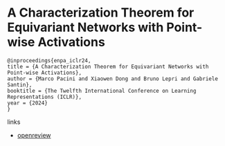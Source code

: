 # A Characterization Theorem for Equivariant Networks with Point-wise Activations

```
@inproceedings{enpa_iclr24,
title = {A Characterization Theorem for Equivariant Networks with Point-wise Activations},
author = {Marco Pacini and Xiaowen Dong and Bruno Lepri and Gabriele Santin},
booktitle = {The Twelfth International Conference on Learning Representations (ICLR)},
year = {2024}
}
```

links
- [openreview](https://openreview.net/forum?id=79FVDdfoSR)
